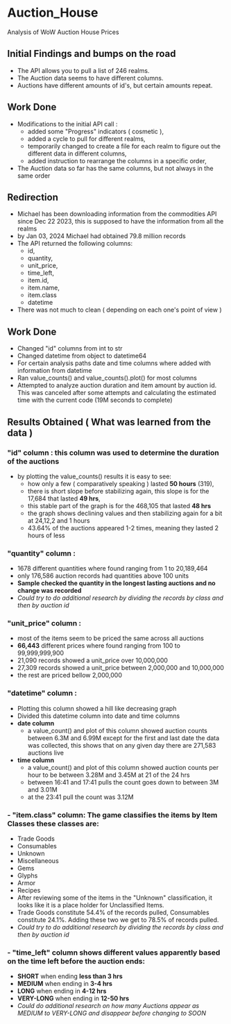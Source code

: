 # Auction_House
Analysis of WoW Auction House Prices

## Initial Findings and bumps on the road
- The API allows you to pull a list of 246 realms.
- The Auction data seems to have different columns.
- Auctions have different amounts of id's, but certain amounts repeat.

## Work Done
- Modifications to the initial API call :
  - added some "Progress" indicators ( cosmetic ),
  - added a cycle to pull for different realms,
  - temporarily changed to create a file for each realm to figure out the different data in different columns,
  - added instruction to rearrange the columns in a specific order,
- The Auction data so far has the same columns, but not always in the same order

## Redirection
- Michael has been downloading information from the commodities API since Dec 22 2023, this is supposed to have the information from all the realms
- by Jan 03, 2024 Michael had obtained 79.8 million records
- The API returned the following columns:
  - id,
  - quantity,
  - unit_price,
  - time_left,
  - item.id,
  - item.name,
  - item.class
  - datetime
- There was not much to clean ( depending on each one's point of view )

 ## Work Done
 - Changed "id" columns from int to str
 - Changed datetime from object to datetime64
 - For certain analysis paths date and time columns where added with information from datetime
 - Ran value_counts() and value_counts().plot() for most columns
 - Attempted to analyze auction duration and item amount by auction id. This was canceled after some attempts and calculating the estimated time with the current code (19M seconds to complete)
 
## Results Obtained ( What was learned from the data )
### "id" column : this column was used to determine the duration of the auctions
- by plotting the value_counts() results it is easy to see:
  - how only a few ( comparatively speaking ) lasted **50 hours** (319),
  - there is short slope before stabilizing again, this slope is for the 17,684 that lasted **49 hrs**,
  - this stable part of the graph is for the 468,105 that lasted **48 hrs**
  - the graph shows declining values and then stabilizing again for a bit at 24,12,2 and 1 hours
  - 43.64% of the auctions appeared 1-2 times, meaning they lasted 2 hours of less
### "quantity" column : 
  - 1678 different quantities where found ranging from 1 to 20,189,464
  - only 176,586 auction records had quantities above 100 units
  - **Sample checked the quantity in the longest lasting auctions and no change was recorded**
  - *Could try to do additional research by dividing the records by class and then by auction id*

### "unit_price" column : 
  - most of the items seem to be priced the same across all auctions
  - **66,443** different prices where found ranging from 100 to 99,999,999,900
  - 21,090 records showed a unit_price over 10,000,000
  - 27,309 records showed a unit_price between 2,000,000 and 10,000,000
  - the rest are priced bellow 2,000,000

### "datetime" column : 
  - Plotting this column showed a hill like decreasing graph
  - Divided this datetime column into date and time columns
  - **date column**
    - a value_count() and plot of this column showed auction counts between 6.3M and 6.99M except for the first and last date the data was collected, this shows that on any given day there are 271,583 auctions live
  - **time column**
    - a value_count() and plot of this column showed auction counts per hour to be between 3.28M and 3.45M at 21 of the 24 hrs
    - between 16:41 and 17:41 pulls the count goes down to between 3M and 3.01M
    - at the 23:41 pull the count was 3.12M

### - "item.class" column: The game classifies the items by Item Classes these classes are:
  - Trade Goods
  - Consumables
  - Unknown
  - Miscellaneous
  - Gems
  - Glyphs
  - Armor
  - Recipes 
- After reviewing some of the items in the "Unknown" classification, it looks like it is a place holder for Unclassified Items.
- Trade Goods constitute 54.4% of the records pulled, Consumables constitute 24.1%. Adding these two we get to 78.5% of records pulled.
- *Could try to do additional research by dividing the records by class and then by auction id*

### - "time_left" column shows different values apparently based on the time left before the auction ends:
 - **SHORT** when ending **less than 3 hrs**
 - **MEDIUM** when ending in **3-4 hrs**
 - **LONG** when ending in **4-12 hrs**
 - **VERY-LONG** when ending in **12-50 hrs**
 - *Could do additional research on how many Auctions appear as MEDIUM to VERY-LONG and disappear before changing to SOON*
